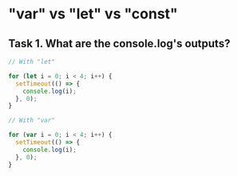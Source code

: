 # "var" vs "let" vs "const"

## Task 1. What are the console.log's outputs?

```js
// With "let"

for (let i = 0; i < 4; i++) {
  setTimeout(() => {
    console.log(i);
  }, 0);
}
```

```js
// With "var"

for (var i = 0; i < 4; i++) {
  setTimeout(() => {
    console.log(i);
  }, 0);
}
```

